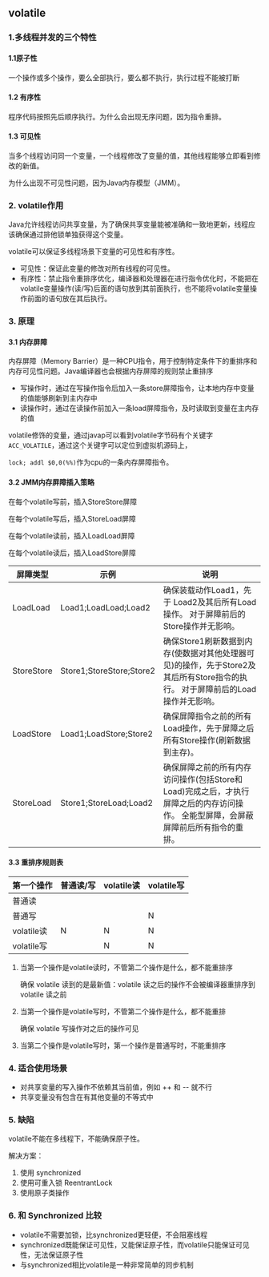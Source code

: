 ## volatile

### 1.多线程并发的三个特性

#### 1.1原子性

一个操作或多个操作，要么全部执行，要么都不执行，执行过程不能被打断

#### 1.2 有序性

程序代码按照先后顺序执行。为什么会出现无序问题，因为指令重排。

#### 1.3 可见性

当多个线程访问同一个变量，一个线程修改了变量的值，其他线程能够立即看到修改的新值。

为什么出现不可见性问题，因为Java内存模型（JMM）。

### 2.  volatile作用

Java允许线程访问共享变量，为了确保共享变量能被准确和一致地更新，线程应该确保通过排他锁单独获得这个变量。

volatile可以保证多线程场景下变量的可见性和有序性。  

- 可见性：保证此变量的修改对所有线程的可见性。
- 有序性：禁止指令重排序优化，编译器和处理器在进行指令优化时，不能把在volatile变量操作(读/写)后面的语句放到其前面执行，也不能将volatile变量操作前面的语句放在其后执行。  

### 3. 原理

#### 3.1 内存屏障

内存屏障（Memory Barrier）是一种CPU指令，用于控制特定条件下的重排序和内存可见性问题。Java编译器也会根据内存屏障的规则禁止重排序

- 写操作时，通过在写操作指令后加入一条store屏障指令，让本地内存中变量的值能够刷新到主内存中
- 读操作时，通过在读操作前加入一条load屏障指令，及时读取到变量在主内存的值

volatile修饰的变量，通过javap可以看到volatile字节码有个关键字`ACC_VOLATILE`，通过这个关键字可以定位到虚拟机源码上，

`lock; addl $0,0(%%)`作为cpu的一条内存屏障指令。

#### 3.2 JMM内存屏障插入策略

在每个volatile写前，插入StoreStore屏障

在每个volatile写后，插入StoreLoad屏障

在每个volatile读前，插入LoadLoad屏障

在每个volatile读后，插入LoadStore屏障

| 屏障类型   | 示例                     | 说明                                                         |
| ---------- | ------------------------ | ------------------------------------------------------------ |
| LoadLoad   | Load1;LoadLoad;Load2     | 确保装载动作Load1，先于 Load2及其后所有Load 操作。 对于屏障前后的Store操作并无影响。 |
| StoreStore | Store1;StoreStore;Store2 | 确保Store1刷新数据到内存(使数据对其他处理器可 见)的操作，先于Store2及其后所有Store指令的执 行。 对于屏障前后的Load操作并无影响。 |
| LoadStore  | Load1;LoadStore;Store2   | 确保屏障指令之前的所有Load操作，先于屏障之后 所有Store操作(刷新数据到主存)。 |
| StoreLoad  | Store1;StoreLoad;Load2   | 确保屏障之前的所有内存访问操作(包括Store和 Load)完成之后，才执行屏障之后的内存访问操作。 全能型屏障，会屏蔽屏障前后所有指令的重排。 |

#### 3.3 重排序规则表

| 第一个操作 | 普通读/写 | volatile读 | volatile写 |
| ---------- | --------- | ---------- | ---------- |
| 普通读     |           |            |            |
| 普通写     |           |            | N          |
| volatile读 | N         | N          | N          |
| volatile写 |           | N          | N          |

1. 当第一个操作是volatile读时，不管第二个操作是什么，都不能重排序

   确保 volatile 读到的是最新值：volatile 读之后的操作不会被编译器重排序到 volatile 读之前

2. 当第一个操作是volatile写时，不管第二个操作是什么，都不能重排

   确保 volatile 写操作对之后的操作可见

3.  当第二个操作是volatile写时，第一个操作是普通写时，不能重排序  

### 4. 适合使用场景

- 对共享变量的写入操作不依赖其当前值，例如 ++ 和 -- 就不行
- 共享变量没有包含在有其他变量的不等式中

### 5.  缺陷

volatile不能在多线程下，不能确保原子性。

解决方案：

1. 使用 synchronized
2. 使用可重入锁 ReentrantLock
3. 使用原子类操作

### 6. 和 Synchronized 比较

- volatile不需要加锁，比synchronized更轻便，不会阻塞线程
- synchronized既能保证可见性，又能保证原子性，而volatile只能保证可见性，无法保证原子性
- 与synchronized相比volatile是一种非常简单的同步机制  